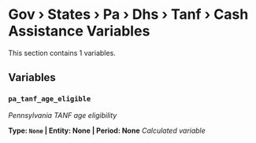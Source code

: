 # Gov › States › Pa › Dhs › Tanf › Cash Assistance Variables

This section contains 1 variables.

## Variables

### `pa_tanf_age_eligible`
*Pennsylvania TANF age eligibility*

**Type: `None` | Entity: None | Period: None**
*Calculated variable*
